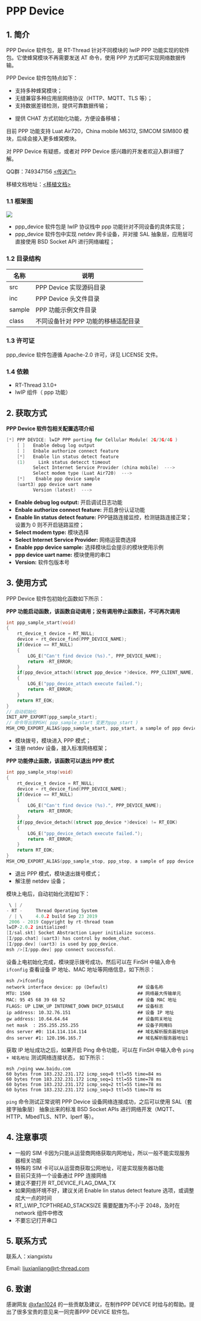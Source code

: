 # PPP Device

## 1. 简介

PPP Device 软件包，是 RT-Thread 针对不同模块的 lwIP PPP 功能实现的软件包。它使蜂窝模块不再需要发送 AT 命令，使用 PPP 方式即可实现网络数据传输。

PPP Device 软件包特点如下：

- 支持多种蜂窝模块；
- 无缝兼容多种应用层网络协议（HTTP、MQTT、TLS 等）；
- 支持数据差错检测，提供可靠数据传输；

* 提供 CHAT 方式初始化功能，方便设备移植；

目前 PPP 功能支持 Luat Air720，China mobile M6312,  SIMCOM SIM800 模块，后续会接入更多蜂窝模块。



对 PPP Device 有疑惑，或者对 PPP Device 感兴趣的开发者欢迎入群详细了解。

QQ群：749347156 [<传送门>](https://jq.qq.com/?_wv=1027&k=5KcuPGI)

移植文档地址：[<移植文档>](https://github.com/RT-Thread-packages/ppp_device/blob/master/docs/Module%20transplantation.md)

### 1.1 框架图

![](docs/figures/ppp_frame.jpg)

- ppp_device 软件包是 lwIP 协议栈中 ppp 功能针对不同设备的具体实现；
- ppp_device 软件包中实现 netdev 网卡设备，并对接 SAL 抽象层，应用层可直接使用 BSD Socket API 进行网络编程；

### 1.2 目录结构

| 名称 | 说明 |
| ---- | ---- |
| src | PPP Device 实现源码目录 |
| inc | PPP Device 头文件目录 |
| sample | PPP 功能示例文件目录 |
| class | 不同设备针对 PPP 功能的移植适配目录 |

### 1.3 许可证

ppp_device 软件包遵循 Apache-2.0 许可，详见 LICENSE 文件。

### 1.4 依赖

- RT-Thread 3.1.0+
- lwIP 组件（ ppp 功能）

## 2. 获取方式

**PPP Device 软件包相关配置选项介绍**


```c
[*] PPP DEVICE: lwIP PPP porting for Cellular Module( 2G/3G/4G )
    [ ]   Enable debug log output
    [ ]   Enbale authorize connect feature
    [*]   Enable lin status detect feature
    (1)     Link status detecct timeout
          Select Internet Service Provider (china mobile)  --->
          Select modem type (Luat Air720)  --->
    [*]    Enable ppp device sample
    (uart3) ppp device uart name
          Version (latest)  --->
```
- **Enable debug log output:** 开启调试日志功能
- **Enbale authorize connect feature:** 开启身份认证功能
- **Enable lin status detect feature:** PPP链路连接监控，检测链路连接正常；设置为 0 则不开启链路监控；
- **Select modem type:** 模块选择
- **Select Internet Service Provider:** 网络运营商选择
- **Enable ppp device sample:**  选择模块后会提示的模块使用示例
- **ppp device uart name:** 模块使用的串口
- **Version:** 软件包版本号

## 3. 使用方式

PPP Device 软件包初始化函数如下所示：

**PPP 功能启动函数，该函数自动调用；没有调用停止函数前，不可再次调用**

```c
int ppp_sample_start(void)
{
    rt_device_t device = RT_NULL;
    device = rt_device_find(PPP_DEVICE_NAME);
    if(device == RT_NULL)
    {
        LOG_E("Can't find device (%s).", PPP_DEVICE_NAME);
        return -RT_ERROR;
    }
    if(ppp_device_attach((struct ppp_device *)device, PPP_CLIENT_NAME, RT_NULL) != RT_EOK)
    {
        LOG_E("ppp_device_attach execute failed.");
        return -RT_ERROR;
    }
    return RT_EOK;
}
// 自动初始化
INIT_APP_EXPORT(ppp_sample_start);
// 命令导出到MSH( ppp_sample_start 变更为ppp_start )
MSH_CMD_EXPORT_ALIAS(ppp_sample_start, ppp_start, a sample of ppp device  for dailing to network);
```

* 模块拨号，模块进入 PPP 模式；
* 注册 netdev 设备，接入标准网络框架；

**PPP 功能停止函数，该函数可以退出 PPP 模式**

```c
int ppp_sample_stop(void)
{
    rt_device_t device = RT_NULL;
    device = rt_device_find(PPP_DEVICE_NAME);
    if(device == RT_NULL)
    {
        LOG_E("Can't find device (%s).", PPP_DEVICE_NAME);
        return -RT_ERROR;
    }
    if(ppp_device_detach((struct ppp_device *)device) != RT_EOK)
    {
        LOG_E("ppp_device_detach execute failed.");
        return -RT_ERROR;
    }
    return RT_EOK;
}
MSH_CMD_EXPORT_ALIAS(ppp_sample_stop, ppp_stop, a sample of ppp device for turning off network);
```

* 退出 PPP 模式，模块退出拨号模式；
* 解注册 netdev 设备；

模块上电后，自动初始化流程如下：

```c
 \ | /
- RT -     Thread Operating System
 / | \     4.0.2 build Sep 23 2019
 2006 - 2019 Copyright by rt-thread team
lwIP-2.0.2 initialized!
[I/sal.skt] Socket Abstraction Layer initialize success.
[I/ppp.chat] (uart3) has control by modem_chat.
[I/ppp.dev] (uart3) is used by ppp_device.
msh />[I/ppp.dev] ppp connect successful.
```

设备上电初始化完成，模块提示拨号成功，然后可以在 FinSH 中输入命令 `ifconfig` 查看设备 IP 地址、MAC 地址等网络信息，如下所示：

```shell
msh />ifconfig
network interface device: pp (Default)           ## 设备名称
MTU: 1500                                        ## 网络最大传输单元
MAC: 95 45 68 39 68 52                           ## 设备 MAC 地址
FLAGS: UP LINK_UP INTERNET_DOWN DHCP_DISABLE     ## 设备标志
ip address: 10.32.76.151                         ## 设备 IP 地址
gw address: 10.64.64.64                          ## 设备网关地址
net mask  : 255.255.255.255                      ## 设备子网掩码
dns server #0: 114.114.114.114                   ## 域名解析服务器地址0
dns server #1: 120.196.165.7                     ## 域名解析服务器地址1
```

获取 IP 地址成功之后，如果开启 Ping 命令功能，可以在 FinSH 中输入命令 `ping + 域名地址` 测试网络连接状态， 如下所示：

```shell
msh />ping www.baidu.com
60 bytes from 183.232.231.172 icmp_seq=0 ttl=55 time=84 ms
60 bytes from 183.232.231.172 icmp_seq=1 ttl=55 time=78 ms
60 bytes from 183.232.231.172 icmp_seq=2 ttl=55 time=78 ms
60 bytes from 183.232.231.172 icmp_seq=3 ttl=55 time=78 ms
```

`ping` 命令测试正常说明 PPP Device 设备网络连接成功，之后可以使用 SAL（套接字抽象层） 抽象出来的标准 BSD Socket APIs 进行网络开发（MQTT、HTTP、MbedTLS、NTP、Iperf 等）。

## 4. 注意事项

* 一般的 SIM 卡因为只能从运营商网络获取内网地址，所以一般不能实现服务器相关功能
* 特殊的 SIM 卡可以从运营商获取公网地址，可是实现服务器功能
* 目前只支持一个设备通过 PPP 连接网络
* 建议不要打开 RT_DEVICE_FLAG_DMA_TX
* 如果网络环境不好，建议关闭 Enable lin status detect feature 选项，或调整成大一点的时间
* RT_LWIP_TCPTHREAD_STACKSIZE 需要配置为不小于 2048，及时在 network 组件中修改
* 不要忘记打开串口

## 5. 联系方式

联系人：xiangxistu

Email: liuxianliang@rt-thread.com

## 6. 致谢

感谢网友 [@xfan1024](https://github.com/xfan1024) 的一些贡献及建议，在制作PPP DEVICE 时给与的帮助。提出了很多宝贵的意见来一同完善PPP DEVICE 软件包。
